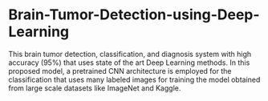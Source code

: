 # Brain-Tumor-Detection-using-Deep-Learning
This brain tumor detection, classification, and diagnosis system with high accuracy (95%) that uses state of the art Deep Learning methods. In this proposed model, a pretrained CNN architecture is employed for the classification  that uses many labeled images for training the model obtained from large scale datasets like ImageNet and Kaggle.
